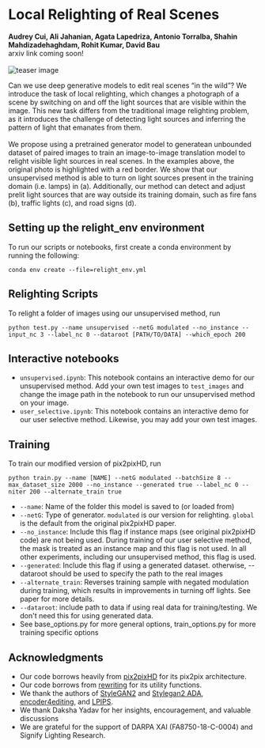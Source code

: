 

# Local Relighting of Real Scenes
**Audrey Cui, Ali Jahanian, Agata Lapedriza, Antonio Torralba, Shahin Mahdizadehaghdam, Rohit Kumar, David Bau** <br>
arxiv link coming soon!
<br><br>
![teaser image](https://github.com/audreycui/relight/blob/main/docs/teaser.jpg)

Can we use deep generative models to edit real scenes “in the wild”? We introduce the task of local relighting, which changes a photograph of a scene by switching on and off the light sources that are visible within the image. This new task differs from the traditional image relighting problem, as it introduces the challenge of detecting light sources and inferring the pattern of light that emanates from them. 
<br><br>
We propose using a pretrained generator model to generatean unbounded dataset of paired images to train an image-to-image translation model to relight visible light sources in real scenes. In the examples above, the original photo is highlighted with a red border. We show that our unsupervised method is able to turn on light sources
present in the training domain (i.e. lamps) in (a). Additionally, our method can detect and adjust prelit light sources that are way outside
its training domain, such as fire fans (b), traffic lights (c), and road signs (d).

## Setting up the relight_env environment
To run our scripts or notebooks, first create a conda environment by running the following: 
```
conda env create --file=relight_env.yml
```

## Relighting Scripts
To relight a folder of images using our unsupervised method, run

```
python test.py --name unsupervised --netG modulated --no_instance --input_nc 3 --label_nc 0 --dataroot [PATH/TO/DATA] --which_epoch 200 
```

## Interactive notebooks

- ```unsupervised.ipynb```: This notebook contains an interactive demo for our unsupervised method. Add your own test images to ```test_images``` and change the image path in the notebook to run our unsupervised method on your image. 
- ```user_selective.ipynb```: This notebook contains an interactive demo for our user selective method. Likewise, you may add your own test images.


## Training 
To train our modified version of pix2pixHD, run
```
python train.py --name [NAME] --netG modulated --batchSize 8 --max_dataset_size 2000 --no_instance --generated true --label_nc 0 --niter 200 --alternate_train true

```
- ```--name```: Name of the folder this model is saved to (or loaded from) <br>
- ```--netG```: Type of generator. ```modulated``` is our version for relighting. ```global``` is the default from the original pix2pixHD paper. <br> 
- ```--no_instance```: Include this flag if instance maps (see original pix2pixHD code) are not being used. During training of our user selective method, the mask is treated as an instance map and this flag is not used. In all other experiments, including our unsupervised method, this flag is used.  <br>
- ```--generated```: Include this flag if using a generated dataset. otherwise, --dataroot should be used to specify the path to the real images <br>
- ```--alternate_train```: Reverses training sample with negated modulation during training, which results in improvements in turning off lights. See paper for more details. 
- ```--dataroot```: include path to data if using real data for training/testing. We don't need this for using generated data.
- See base_options.py for more general options, train_options.py for more training specific options


## Acknowledgments
- Our code borrows heavily from [pix2pixHD](https://tcwang0509.github.io/pix2pixHD/) for its pix2pix architecture.
- Our code borrows from [rewriting](https://github.com/davidbau/rewriting) for its utility functions.
- We thank the authors of [StyleGAN2](https://github.com/rosinality/stylegan2-pytorch) and [Stylegan2 ADA](https://github.com/NVlabs/stylegan2-ada-pytorch), [encoder4editing](https://github.com/omertov/encoder4editing), and [LPIPS](https://github.com/richzhang/PerceptualSimilarity).
- We thank Daksha Yadav for her insights, encouragement, and valuable discussions
- We are grateful for the support of DARPA XAI (FA8750-18-C-0004) and Signify Lighting Research.
